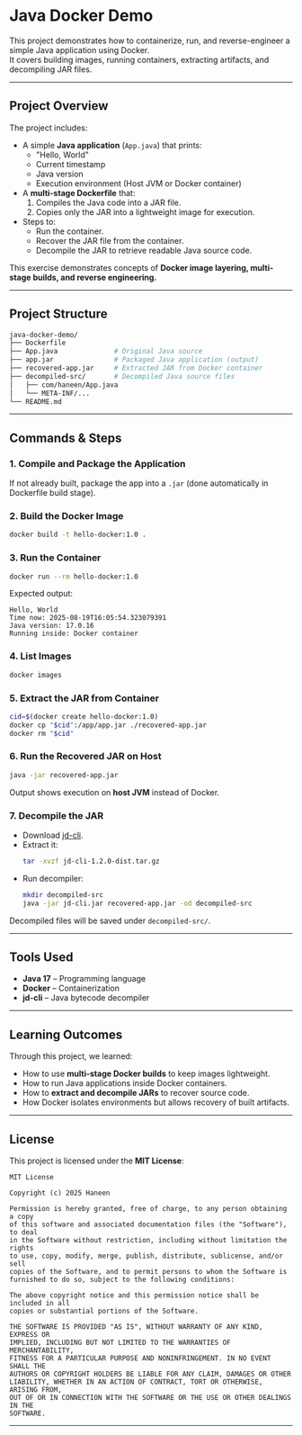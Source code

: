 # Java Docker Demo

This project demonstrates how to containerize, run, and reverse-engineer a simple Java application using Docker.  
It covers building images, running containers, extracting artifacts, and decompiling JAR files.

---

##  Project Overview

The project includes:

- A simple **Java application** (`App.java`) that prints:
  - "Hello, World"
  - Current timestamp
  - Java version
  - Execution environment (Host JVM or Docker container)
- A **multi-stage Dockerfile** that:
  1. Compiles the Java code into a JAR file.
  2. Copies only the JAR into a lightweight image for execution.
- Steps to:
  - Run the container.
  - Recover the JAR file from the container.
  - Decompile the JAR to retrieve readable Java source code.

This exercise demonstrates concepts of **Docker image layering, multi-stage builds, and reverse engineering.**

---

##  Project Structure

```bash
java-docker-demo/
├── Dockerfile
├── App.java              # Original Java source
├── app.jar               # Packaged Java application (output)
├── recovered-app.jar     # Extracted JAR from Docker container
├── decompiled-src/       # Decompiled Java source files
│   ├── com/haneen/App.java
│   └── META-INF/...
└── README.md
```

---

##  Commands & Steps

### 1. Compile and Package the Application
If not already built, package the app into a `.jar` (done automatically in Dockerfile build stage).

### 2. Build the Docker Image
```bash
docker build -t hello-docker:1.0 .
```

### 3. Run the Container
```bash
docker run --rm hello-docker:1.0
```

Expected output:
```
Hello, World
Time now: 2025-08-19T16:05:54.323079391
Java version: 17.0.16
Running inside: Docker container
```

### 4. List Images
```bash
docker images
```

### 5. Extract the JAR from Container
```bash
cid=$(docker create hello-docker:1.0)
docker cp "$cid":/app/app.jar ./recovered-app.jar
docker rm "$cid"
```

### 6. Run the Recovered JAR on Host
```bash
java -jar recovered-app.jar
```

Output shows execution on **host JVM** instead of Docker.

### 7. Decompile the JAR
- Download [jd-cli](https://github.com/kwart/jd-cli/releases).  
- Extract it:
  ```bash
  tar -xvzf jd-cli-1.2.0-dist.tar.gz
  ```
- Run decompiler:
  ```bash
  mkdir decompiled-src
  java -jar jd-cli.jar recovered-app.jar -od decompiled-src
  ```

Decompiled files will be saved under `decompiled-src/`.

---

##  Tools Used

- **Java 17** – Programming language
- **Docker** – Containerization
- **jd-cli** – Java bytecode decompiler

---

##  Learning Outcomes

Through this project, we learned:

- How to use **multi-stage Docker builds** to keep images lightweight.
- How to run Java applications inside Docker containers.
- How to **extract and decompile JARs** to recover source code.
- How Docker isolates environments but allows recovery of built artifacts.

---

##  License

This project is licensed under the **MIT License**:

```
MIT License

Copyright (c) 2025 Haneen

Permission is hereby granted, free of charge, to any person obtaining a copy
of this software and associated documentation files (the "Software"), to deal
in the Software without restriction, including without limitation the rights
to use, copy, modify, merge, publish, distribute, sublicense, and/or sell
copies of the Software, and to permit persons to whom the Software is
furnished to do so, subject to the following conditions:

The above copyright notice and this permission notice shall be included in all
copies or substantial portions of the Software.

THE SOFTWARE IS PROVIDED "AS IS", WITHOUT WARRANTY OF ANY KIND, EXPRESS OR
IMPLIED, INCLUDING BUT NOT LIMITED TO THE WARRANTIES OF MERCHANTABILITY,
FITNESS FOR A PARTICULAR PURPOSE AND NONINFRINGEMENT. IN NO EVENT SHALL THE
AUTHORS OR COPYRIGHT HOLDERS BE LIABLE FOR ANY CLAIM, DAMAGES OR OTHER
LIABILITY, WHETHER IN AN ACTION OF CONTRACT, TORT OR OTHERWISE, ARISING FROM,
OUT OF OR IN CONNECTION WITH THE SOFTWARE OR THE USE OR OTHER DEALINGS IN THE
SOFTWARE.
```

---
